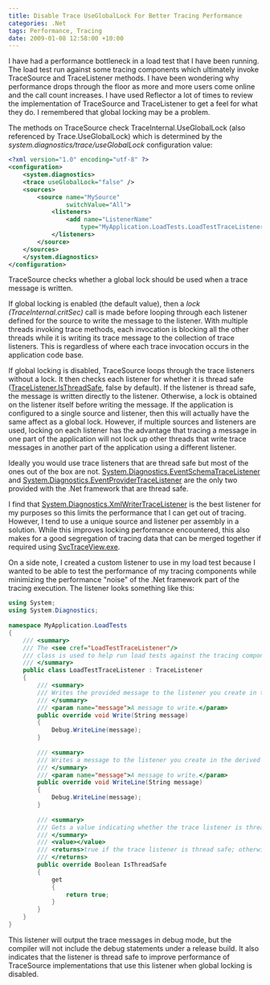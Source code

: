 ```yaml
---
title: Disable Trace UseGlobalLock For Better Tracing Performance
categories: .Net
tags: Performance, Tracing
date: 2009-01-08 12:58:00 +10:00
---
```


I have had a performance bottleneck in a load test that I have been running. The load test run against some tracing components which ultimately invoke TraceSource and TraceListener methods. I have been wondering why performance drops through the floor as more and more users come online and the call count increases. I have used Reflector a lot of times to review the implementation of TraceSource and TraceListener to get a feel for what they do. I remembered that global locking may be a problem. 

The methods on TraceSource check TraceInternal.UseGlobalLock (also referenced by Trace.UseGlobalLock) which is determined by the _system.diagnostics/trace/useGlobalLock_ configuration value: 

<!--more-->

```xml
<?xml version="1.0" encoding="utf-8" ?> 
<configuration> 
    <system.diagnostics> 
    <trace useGlobalLock="false" /> 
    <sources> 
        <source name="MySource" 
                switchValue="All"> 
            <listeners> 
                <add name="ListenerName" 
                    type="MyApplication.LoadTests.LoadTestTraceListener, MyApplication.LoadTests" /> 
            </listeners> 
        </source> 
    </sources>    
    </system.diagnostics> 
</configuration> 
```

TraceSource checks whether a global lock should be used when a trace message is written. 

If global locking is enabled (the default value), then a _lock (TraceInternal.critSec)_ call is made before looping through each listener defined for the source to write the message to the listener. With multiple threads invoking trace methods, each invocation is blocking all the other threads while it is writing its trace message to the collection of trace listeners. This is regardless of where each trace invocation occurs in the application code base. 

If global locking is disabled, TraceSource loops through the trace listeners without a lock. It then checks each listener for whether it is thread safe ([TraceListener.IsThreadSafe][0], false by default). If the listener is thread safe, the message is written directly to the listener. Otherwise, a lock is obtained on the listener itself before writing the message. If the application is configured to a single source and listener, then this will actually have the same affect as a global lock. However, if multiple sources and listeners are used, locking on each listener has the advantage that tracing a message in one part of the application will not lock up other threads that write trace messages in another part of the application using a different listener. 

Ideally you would use trace listeners that are thread safe but most of the ones out of the box are not. [System.Diagnostics.EventSchemaTraceListener][1] and [System.Diagnostics.EventProviderTraceListener][2] are the only two provided with the .Net framework that are thread safe. 

I find that [System.Diagnostics.XmlWriterTraceListener][3] is the best listener for my purposes so this limits the performance that I can get out of tracing. However, I tend to use a unique source and listener per assembly in a solution. While this improves locking performance encountered, this also makes for a good segregation of tracing data that can be merged together if required using [SvcTraceView.exe][4]. 

On a side note, I created a custom listener to use in my load test because I wanted to be able to test the performance of my tracing components while minimizing the performance &quot;noise&quot; of the .Net framework part of the tracing execution. The listener looks something like this: 

```csharp
using System; 
using System.Diagnostics; 
    
namespace MyApplication.LoadTests 
{ 
    /// <summary> 
    /// The <see cref="LoadTestTraceListener"/> 
    /// class is used to help run load tests against the tracing components. 
    /// </summary> 
    public class LoadTestTraceListener : TraceListener 
    { 
        /// <summary> 
        /// Writes the provided message to the listener you create in the derived class. 
        /// </summary> 
        /// <param name="message">A message to write.</param> 
        public override void Write(String message) 
        { 
            Debug.WriteLine(message); 
        } 
    
        /// <summary> 
        /// Writes a message to the listener you create in the derived class, followed by a line terminator. 
        /// </summary> 
        /// <param name="message">A message to write.</param> 
        public override void WriteLine(String message) 
        { 
            Debug.WriteLine(message); 
        }
    
        /// <summary> 
        /// Gets a value indicating whether the trace listener is thread safe. 
        /// </summary> 
        /// <value></value> 
        /// <returns>true if the trace listener is thread safe; otherwise, false. The default is false. 
        /// </returns> 
        public override Boolean IsThreadSafe 
        { 
            get 
            { 
                return true; 
            } 
        } 
    } 
} 
```

This listener will output the trace messages in debug mode, but the compiler will not include the debug statements under a release build. It also indicates that the listener is thread safe to improve performance of TraceSource implementations that use this listener when global locking is disabled. 

[0]: http://msdn.microsoft.com/en-us/library/system.diagnostics.tracelistener.isthreadsafe.aspx
[1]: http://msdn.microsoft.com/en-us/library/system.diagnostics.eventschematracelistener.aspx
[2]: http://msdn.microsoft.com/en-us/library/system.diagnostics.eventing.eventprovidertracelistener.aspx
[3]: http://msdn.microsoft.com/en-us/library/system.diagnostics.xmlwritertracelistener.aspx
[4]: http://www.google.com/url?q=http://msdn.microsoft.com/en-us/library/ms732023.aspx&amp;sa=X&amp;oi=revisions_result&amp;resnum=1&amp;ct=result&amp;cd=1&amp;usg=AFQjCNHXG4w7CobT9-Fxn7mw8FNj-Ppwvg
